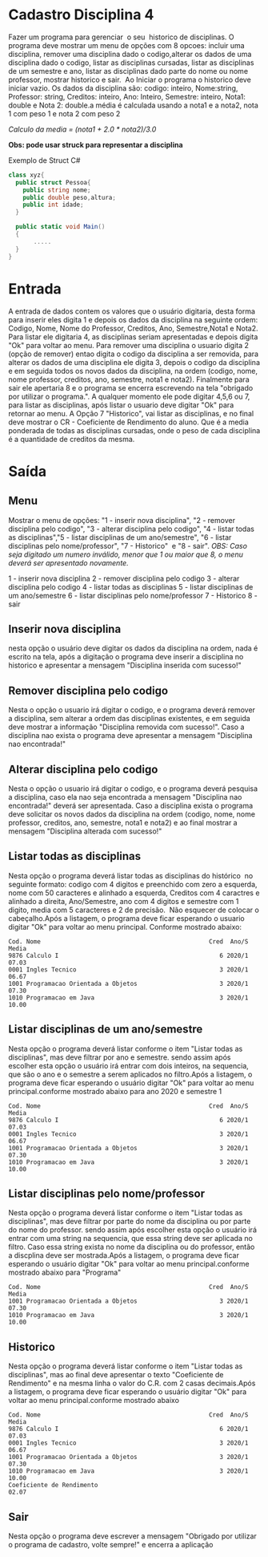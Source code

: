 # Cadastro Disciplina 4

Fazer um programa para gerenciar  o seu  historico de disciplinas. O programa deve mostrar um menu de opções com 8 opcoes: incluir uma disciplina, remover uma disciplina dado o codigo,alterar os dados de uma disciplina dado o codigo, listar as disciplinas cursadas, listar as disciplinas de um semestre e ano, listar as disciplinas dado parte do nome ou nome professor, mostrar historico e sair.  Ao Iniciar o programa o historico deve iniciar vazio. Os dados da disciplina são: codigo: inteiro, Nome:string, Professor: string, Creditos: inteiro, Ano: Inteiro, Semestre: inteiro, Nota1: double e Nota 2: double.a média é calculada usando a nota1 e a nota2, nota 1 com peso 1 e nota 2 com peso 2  

*Calculo da media = (nota1 + 2.0 \* nota2)/3.0*

**Obs: pode usar struck para representar a disciplina**   

Exemplo de Struct C#
~~~C#
class xyz{
  public struct Pessoa{
    public string nome;
    public double peso,altura;
    public int idade;
  }

  public static void Main()
  {
       .....
  }
}
~~~

# Entrada

A entrada de dados contem os valores que o usuário digitaria, desta forma para inserir eles digita 1 e depois os dados da disciplina na seguinte ordem: Codigo, Nome, Nome do Professor, Creditos, Ano, Semestre,Nota1 e Nota2. Para listar ele digitaria 4, as disciplinas seriam apresentadas e depois digita "Ok" para voltar ao menu. Para remover uma disciplina o usuario digita 2 (opção de remover) entao digita o codigo da disciplina a ser removida, para alterar os dados de uma disciplina ele digita 3, depois o codigo da disciplina e em seguida todos os novos dados da disciplina, na ordem (codigo, nome, nome professor, creditos, ano, semestre, nota1 e nota2). Finalmente para sair ele apertaria 8 e o programa se encerra escrevendo na tela "obrigado por utilizar o programa.". A qualquer momento ele pode digitar 4,5,6 ou 7, para listar as disciplinas, após listar o usuario deve digitar "Ok" para retornar ao menu. A Opção 7 "Historico", vai listar as disciplinas, e no final deve mostrar o CR - Coeficiente de Rendimento do aluno. Que é a media ponderada de todas as disciplinas cursadas, onde o peso de cada disciplina é a quantidade de creditos da mesma.


# Saída

## Menu

Mostrar o menu de opções: "1 - inserir nova disciplina", "2 - remover disciplina pelo codigo", "3 - alterar disciplina pelo codigo", "4 - listar todas as disciplinas","5 - listar disciplinas de um ano/semestre", "6 - listar disciplinas pelo nome/professor", "7 - Historico"  e "8 - sair".
*OBS: Caso seja digitado um numero inválido, menor que 1 ou maior que 8, o menu deverá ser apresentado novamente.*

1 - inserir nova disciplina
2 - remover disciplina pelo codigo
3 - alterar disciplina pelo codigo
4 - listar todas as disciplinas
5 - listar disciplinas de um ano/semestre
6 - listar disciplinas pelo nome/professor
7 - Historico
8 - sair

## Inserir nova disciplina

nesta opção o usuário deve digitar os dados da disciplina na ordem, nada é escrito na tela, após a digitação o programa deve inserir a disciplina no historico e apresentar a mensagem "Disciplina inserida com sucesso!"

## Remover disciplina pelo codigo

Nesta o opção o usuario irá digitar o codigo, e o programa deverá remover a disciplina, sem alterar a ordem das disciplinas existentes, e em seguida deve mostrar a informação "Disciplina removida com sucesso!". Caso a disciplina nao exista o programa deve apresentar a mensagem "Disciplina nao encontrada!"

## Alterar disciplina pelo codigo

Nesta o opção o usuario irá digitar o codigo, e o programa deverá pesquisa a disciplina, caso ela nao seja encontrada a mensagem "Disciplina nao encontrada!" deverá ser apresentada. Caso a disciplina exista o programa deve solicitar os novos dados da disciplina na ordem (codigo, nome, nome professor, creditos, ano, semestre, nota1 e nota2) e ao final mostrar a mensagem "Disciplina alterada com sucesso!"

## Listar todas as disciplinas

Nesta opção o programa deverá listar todas as disciplinas do histórico  no seguinte formato: codigo com 4 digitos e preenchido com zero a esquerda, nome com 50 caracteres e alinhado a esquerda, Creditos com 4 caractres e alinhado a direita, Ano/Semestre, ano com 4 digitos e semestre com 1 digito, media com 5 caracteres e 2 de precisão.  Não esquecer de colocar o cabeçalho.Após a listagem, o programa deve ficar esperando o usuario digitar "Ok" para voltar ao menu principal. Conforme mostrado abaixo:

~~~
Cod. Nome                                               Cred  Ano/S Media
9876 Calculo I                                             6 2020/1 07.03
0001 Ingles Tecnico                                        3 2020/1 06.67
1001 Programacao Orientada a Objetos                       3 2020/1 07.30
1010 Programacao em Java                                   3 2020/1 10.00
~~~

## Listar disciplinas de um ano/semestre

Nesta opção o programa deverá listar conforme o item "Listar todas as disciplinas", mas deve filtrar por ano e semestre. sendo assim após escolher esta opção o usuário irá entrar com dois inteiros, na sequencia, que são o ano e o semestre a serem aplicados no filtro.Após a listagem, o programa deve ficar esperando o usuário digitar "Ok" para voltar ao menu principal.conforme mostrado abaixo para ano 2020 e semestre 1

~~~
Cod. Nome                                               Cred  Ano/S Media
9876 Calculo I                                             6 2020/1 07.03
0001 Ingles Tecnico                                        3 2020/1 06.67
1001 Programacao Orientada a Objetos                       3 2020/1 07.30
1010 Programacao em Java                                   3 2020/1 10.00
~~~

## Listar disciplinas pelo nome/professor

Nesta opção o programa deverá listar conforme o item "Listar todas as disciplinas", mas deve filtrar por parte do nome da disciplina ou por parte do nome do professor. sendo assim após escolher esta opção o usuário irá entrar com uma string na sequencia, que essa string deve ser aplicada no filtro. Caso essa string exista no nome da disciplina ou do professor, então a discplina deve ser mostrada.Após a listagem, o programa deve ficar esperando o usuário digitar "Ok" para voltar ao menu principal.conforme mostrado abaixo para "Programa"

~~~
Cod. Nome                                               Cred  Ano/S Media
1001 Programacao Orientada a Objetos                       3 2020/1 07.30
1010 Programacao em Java                                   3 2020/1 10.00
~~~


## Historico

Nesta opção o programa deverá listar conforme o item "Listar todas as disciplinas", mas ao final deve apresentar o texto "Coeficiente de Rendimento" e na mesma linha o valor do C.R. com 2 casas decimais.Após a listagem, o programa deve ficar esperando o usuário digitar "Ok" para voltar ao menu principal.conforme mostrado abaixo

~~~
Cod. Nome                                               Cred  Ano/S Media
9876 Calculo I                                             6 2020/1 07.03
0001 Ingles Tecnico                                        3 2020/1 06.67
1001 Programacao Orientada a Objetos                       3 2020/1 07.30
1010 Programacao em Java                                   3 2020/1 10.00
Coeficiente de Rendimento                                           02.07
~~~

## Sair

Nesta opção o programa deve escrever a mensagem "Obrigado por utilizar o programa de cadastro, volte sempre!" e encerra a aplicação
